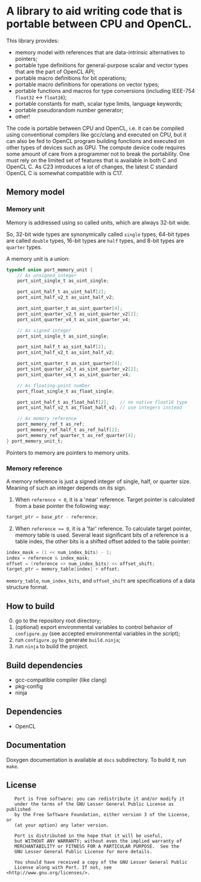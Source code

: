 # A library to aid writing code that is portable between CPU and OpenCL.

This library provides:

* memory model with references that are data-intrinsic alternatives to pointers;
* portable type definitions for general-purpose scalar and vector types that are the part of OpenCL API;
* portable macro definitions for bit operations;
* portable macro definitions for operations on vector types;
* portable functions and macros for type conversions (including IEEE-754 `float32` <-> `float16`);
* portable constants for math, scalar type limits, language keywords;
* portable pseudorandom number generator;
* other!

The code is portable between CPU and OpenCL, i.e.
it can be compiled using conventional compilers like gcc/clang and executed on CPU, but
it can also be fed to OpenCL program building functions and executed on other types of devices such as GPU.
The compute device code requires some amount of care from a programmer not to break the portability.
One must rely on the limited set of features that is available in both C and OpenCL C.
As C23 introduces a lot of changes, the latest C standard OpenCL C is somewhat compatible with is C17.

## Memory model

### Memory unit

Memory is addressed using so called units, which are always 32-bit wide.

So, 32-bit wide types are synonymically called `single` types, 64-bit types are called `double` types,
16-bit types are `half` types, and 8-bit types are `quarter` types.

A memory unit is a union:

```c
typedef union port_memory_unit {
    // As unsigned integer
    port_uint_single_t as_uint_single;

    port_uint_half_t as_uint_half[2];
    port_uint_half_v2_t as_uint_half_v2;

    port_uint_quarter_t as_uint_quarter[4];
    port_uint_quarter_v2_t as_uint_quarter_v2[2];
    port_uint_quarter_v4_t as_uint_quarter_v4;

    // As signed integer
    port_sint_single_t as_sint_single;

    port_sint_half_t as_sint_half[2];
    port_sint_half_v2_t as_sint_half_v2;

    port_sint_quarter_t as_sint_quarter[4];
    port_sint_quarter_v2_t as_sint_quarter_v2[2];
    port_sint_quarter_v4_t as_sint_quarter_v4;

    // As floating-point number
    port_float_single_t as_float_single;

    port_uint_half_t as_float_half[2];    // no native float16 type
    port_uint_half_v2_t as_float_half_v2; // use integers instead

    // As memory reference
    port_memory_ref_t as_ref;
    port_memory_ref_half_t as_ref_half[2];
    port_memory_ref_quarter_t as_ref_quarter[4];
} port_memory_unit_t;
```

Pointers to memory are pointers to memory units.

### Memory reference

A memory reference is just a signed integer of single, half, or quarter size.
Meaning of such an integer depends on its sign.

1. When `reference < 0`, it is a 'near' reference. Target pointer is calculated from a base pointer the following way:

```c
target_ptr = base_ptr - reference;
```

2. When `reference >= 0`, it is a 'far' reference. To calculate target pointer, memory table is used.
Several least significant bits of a reference is a table index, the other bits is a shifted offset added to the table pointer:

```c
index_mask = (1 << num_index_bits) - 1;
index = reference & index_mask;
offset = (reference >> num_index_bits) << offset_shift;
target_ptr = memory_table[index] + offset;
```

`memory_table`, `num_index_bits`, and `offset_shift` are specifications of a data structure format.

## How to build

0. go to the repository root directory;
1. (optional) export environmental variables to control behavior of `configure.py` (see accepted environmental variables in the script);
2. run `configure.py` to generate `build.ninja`;
3. run `ninja` to build the project.

## Build dependencies

* gcc-compatible compiler (like clang)
* pkg-config
* ninja

## Dependencies

* OpenCL

## Documentation

Doxygen documentation is available at `docs` subdirectory. To build it, run `make`.

## License

```
   Port is free software: you can redistribute it and/or modify it
   under the terms of the GNU Lesser General Public License as published
   by the Free Software Foundation, either version 3 of the License, or
   (at your option) any later version.

   Port is distributed in the hope that it will be useful,
   but WITHOUT ANY WARRANTY; without even the implied warranty of
   MERCHANTABILITY or FITNESS FOR A PARTICULAR PURPOSE.  See the
   GNU Lesser General Public License for more details.

   You should have received a copy of the GNU Lesser General Public
   License along with Port. If not, see <http://www.gnu.org/licenses/>.
```

